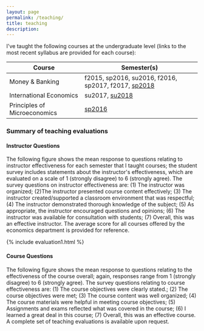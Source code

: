 ```yaml
---
layout: page
permalink: /teaching/
title: teaching
description: 
---
```


I've taught the following courses at the undergraduate level (links to the most recent syllabus are provided for each course):

 Course                        | Semester(s)                                         
-------------------------------|-----------------------------------------------------
 Money & Banking               | f2015, sp2016, su2016, f2016, sp2017, f2017, [sp2018](https://drive.google.com/open?id=1-KsqTI43-Aj7o74THp9516iQazxGA0Fp)
 International Economics       | su2017, [su2018](https://drive.google.com/open?id=19bNOvuJUcOuJfaMDThSlAZXRHv24Qy5o)
 Principles of Microeconomics | [sp2016](https://drive.google.com/open?id=1djcMuDbCogYAHh9QyxppcZCMu40k0WLL)

### Summary of teaching evaluations

#### Instructor Questions
The following figure shows the mean response to questions relating to instructor effectiveness for each semester that I taught courses; the student survey includes statements about the instructor's effectiveness, which are evaluated on a scale of 1 (strongly disagree) to 6 (strongly agree). The survey questions on instructor effectiveness are: (1) The instructor was organized; (2)The instructor presented course content effectively; (3) The instructor created/supported a classroom environment that was respectful; (4) The instructor demonstrated thorough knowledge of the subject; (5) As appropriate, the instructor encouraged questions and opinions; (6) The instructor was available for consultation with students; (7) Overall, this was an effective instructor. The average score for all courses offered by the economics department is provided for reference.


{% include evaluation1.html %}

#### Course Questions

The following figure shows the mean response to questions relating to the effectiveness of the course overall; again, responses range from 1 (strongly disagree) to 6 (strongly agree). The survey questions relating to course effectiveness are: (1) The course objectives were clearly stated.; (2) The course objectives were met; (3) The course content was well organized; (4) The course materials were helpful in meeting course objectives; (5) Assignments and exams reflected what was covered in the course; (6) I learned a great deal in this course; (7) Overall, this was an effective course. A complete set of teaching evaluations is available upon request.


